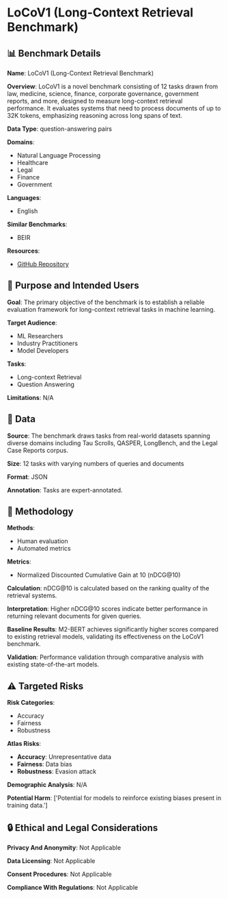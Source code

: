 # LoCoV1 (Long-Context Retrieval Benchmark)

## 📊 Benchmark Details

**Name**: LoCoV1 (Long-Context Retrieval Benchmark)

**Overview**: LoCoV1 is a novel benchmark consisting of 12 tasks drawn from law, medicine, science, finance, corporate governance, government reports, and more, designed to measure long-context retrieval performance. It evaluates systems that need to process documents of up to 32K tokens, emphasizing reasoning across long spans of text.

**Data Type**: question-answering pairs

**Domains**:
- Natural Language Processing
- Healthcare
- Legal
- Finance
- Government

**Languages**:
- English

**Similar Benchmarks**:
- BEIR

**Resources**:
- [GitHub Repository](https://github.com/username/repository)

## 🎯 Purpose and Intended Users

**Goal**: The primary objective of the benchmark is to establish a reliable evaluation framework for long-context retrieval tasks in machine learning.

**Target Audience**:
- ML Researchers
- Industry Practitioners
- Model Developers

**Tasks**:
- Long-context Retrieval
- Question Answering

**Limitations**: N/A

## 💾 Data

**Source**: The benchmark draws tasks from real-world datasets spanning diverse domains including Tau Scrolls, QASPER, LongBench, and the Legal Case Reports corpus.

**Size**: 12 tasks with varying numbers of queries and documents

**Format**: JSON

**Annotation**: Tasks are expert-annotated.

## 🔬 Methodology

**Methods**:
- Human evaluation
- Automated metrics

**Metrics**:
- Normalized Discounted Cumulative Gain at 10 (nDCG@10)

**Calculation**: nDCG@10 is calculated based on the ranking quality of the retrieval systems.

**Interpretation**: Higher nDCG@10 scores indicate better performance in returning relevant documents for given queries.

**Baseline Results**: M2-BERT achieves significantly higher scores compared to existing retrieval models, validating its effectiveness on the LoCoV1 benchmark.

**Validation**: Performance validation through comparative analysis with existing state-of-the-art models.

## ⚠️ Targeted Risks

**Risk Categories**:
- Accuracy
- Fairness
- Robustness

**Atlas Risks**:
- **Accuracy**: Unrepresentative data
- **Fairness**: Data bias
- **Robustness**: Evasion attack

**Demographic Analysis**: N/A

**Potential Harm**: ['Potential for models to reinforce existing biases present in training data.']

## 🔒 Ethical and Legal Considerations

**Privacy And Anonymity**: Not Applicable

**Data Licensing**: Not Applicable

**Consent Procedures**: Not Applicable

**Compliance With Regulations**: Not Applicable
